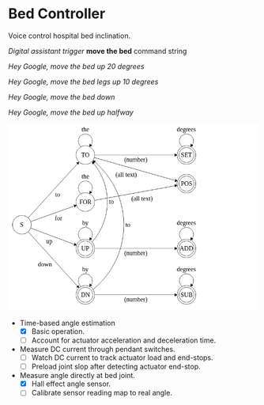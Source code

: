# Bed Controller

Voice control hospital bed inclination.

*Digital assistant trigger* **move the bed** command string

*Hey Google, move the bed up 20 degrees*

*Hey Google, move the bed legs up 10 degrees*

*Hey Google, move the bed down*

*Hey Google, move the bed up halfway*

![Command Finite State Machine](https://github.com/knickers/bed-controller/raw/main/img/commands-fsm.png)

- Time-based angle estimation
	- [x] Basic operation.
	- [ ] Account for actuator acceleration and deceleration time.
- Measure DC current through pendant switches.
	- [ ] Watch DC current to track actuator load and end-stops.
	- [ ] Preload joint slop after detecting actuator end-stop.
- Measure angle directly at bed joint.
	- [x] Hall effect angle sensor.
	- [ ] Calibrate sensor reading map to real angle.
